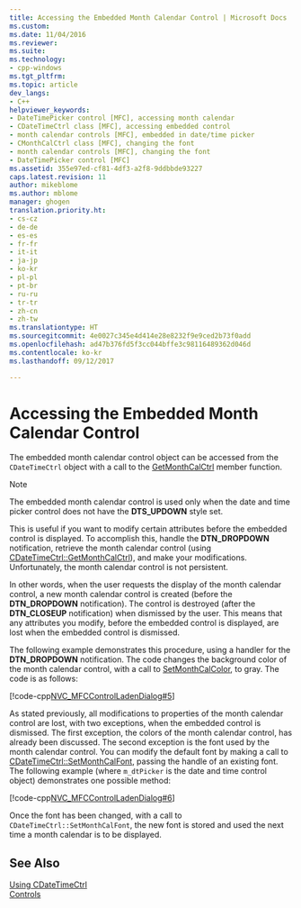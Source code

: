 ```yaml
---
title: Accessing the Embedded Month Calendar Control | Microsoft Docs
ms.custom: 
ms.date: 11/04/2016
ms.reviewer: 
ms.suite: 
ms.technology:
- cpp-windows
ms.tgt_pltfrm: 
ms.topic: article
dev_langs:
- C++
helpviewer_keywords:
- DateTimePicker control [MFC], accessing month calendar
- CDateTimeCtrl class [MFC], accessing embedded control
- month calendar controls [MFC], embedded in date/time picker
- CMonthCalCtrl class [MFC], changing the font
- month calendar controls [MFC], changing the font
- DateTimePicker control [MFC]
ms.assetid: 355e97ed-cf81-4df3-a2f8-9ddbbde93227
caps.latest.revision: 11
author: mikeblome
ms.author: mblome
manager: ghogen
translation.priority.ht:
- cs-cz
- de-de
- es-es
- fr-fr
- it-it
- ja-jp
- ko-kr
- pl-pl
- pt-br
- ru-ru
- tr-tr
- zh-cn
- zh-tw
ms.translationtype: HT
ms.sourcegitcommit: 4e0027c345e4d414e28e8232f9e9ced2b73f0add
ms.openlocfilehash: ad47b376fd5f3cc044bffe3c98116489362d046d
ms.contentlocale: ko-kr
ms.lasthandoff: 09/12/2017

---
```

# <a name="accessing-the-embedded-month-calendar-control"></a>Accessing the Embedded Month Calendar Control
The embedded month calendar control object can be accessed from the `CDateTimeCtrl` object with a call to the [GetMonthCalCtrl](../mfc/reference/cdatetimectrl-class.md#getmonthcalctrl) member function.  
  
> [!NOTE]
>  The embedded month calendar control is used only when the date and time picker control does not have the **DTS_UPDOWN** style set.  
  
 This is useful if you want to modify certain attributes before the embedded control is displayed. To accomplish this, handle the **DTN_DROPDOWN** notification, retrieve the month calendar control (using [CDateTimeCtrl::GetMonthCalCtrl](../mfc/reference/cdatetimectrl-class.md#getmonthcalctrl)), and make your modifications. Unfortunately, the month calendar control is not persistent.  
  
 In other words, when the user requests the display of the month calendar control, a new month calendar control is created (before the **DTN_DROPDOWN** notification). The control is destroyed (after the **DTN_CLOSEUP** notification) when dismissed by the user. This means that any attributes you modify, before the embedded control is displayed, are lost when the embedded control is dismissed.  
  
 The following example demonstrates this procedure, using a handler for the **DTN_DROPDOWN** notification. The code changes the background color of the month calendar control, with a call to [SetMonthCalColor](../mfc/reference/cdatetimectrl-class.md#setmonthcalcolor), to gray. The code is as follows:  
  
 [!code-cpp[NVC_MFCControlLadenDialog#5](../mfc/codesnippet/cpp/accessing-the-embedded-month-calendar-control_1.cpp)]  
  
 As stated previously, all modifications to properties of the month calendar control are lost, with two exceptions, when the embedded control is dismissed. The first exception, the colors of the month calendar control, has already been discussed. The second exception is the font used by the month calendar control. You can modify the default font by making a call to [CDateTimeCtrl::SetMonthCalFont](../mfc/reference/cdatetimectrl-class.md#setmonthcalfont), passing the handle of an existing font. The following example (where `m_dtPicker` is the date and time control object) demonstrates one possible method:  
  
 [!code-cpp[NVC_MFCControlLadenDialog#6](../mfc/codesnippet/cpp/accessing-the-embedded-month-calendar-control_2.cpp)]  
  
 Once the font has been changed, with a call to `CDateTimeCtrl::SetMonthCalFont`, the new font is stored and used the next time a month calendar is to be displayed.  
  
## <a name="see-also"></a>See Also  
 [Using CDateTimeCtrl](../mfc/using-cdatetimectrl.md)   
 [Controls](../mfc/controls-mfc.md)



